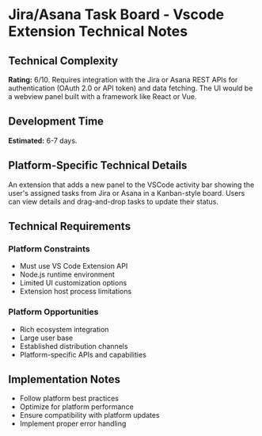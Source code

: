 # Jira/Asana Task Board - Vscode Extension Technical Notes

## Technical Complexity
**Rating:** 6/10. Requires integration with the Jira or Asana REST APIs for authentication (OAuth 2.0 or API token) and data fetching. The UI would be a webview panel built with a framework like React or Vue.

## Development Time
**Estimated:** 6-7 days.

## Platform-Specific Technical Details
An extension that adds a new panel to the VSCode activity bar showing the user's assigned tasks from Jira or Asana in a Kanban-style board. Users can view details and drag-and-drop tasks to update their status.

## Technical Requirements

### Platform Constraints
- Must use VS Code Extension API
- Node.js runtime environment
- Limited UI customization options
- Extension host process limitations

### Platform Opportunities
- Rich ecosystem integration
- Large user base
- Established distribution channels
- Platform-specific APIs and capabilities

## Implementation Notes
- Follow platform best practices
- Optimize for platform performance
- Ensure compatibility with platform updates
- Implement proper error handling
